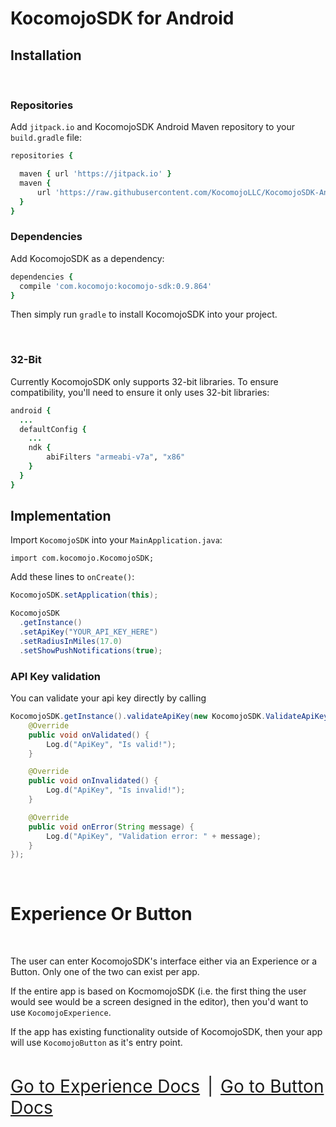 # KocomojoSDK for Android

## Installation

&nbsp;

### Repositories

Add `jitpack.io` and KocomojoSDK Android Maven repository to your `build.gradle` file:

```ruby
repositories {

  maven { url 'https://jitpack.io' }
  maven {
      url 'https://raw.githubusercontent.com/KocomojoLLC/KocomojoSDK-Android/master'
  }
}
```

### Dependencies

Add KocomojoSDK as a dependency:

```ruby
dependencies {
  compile 'com.kocomojo:kocomojo-sdk:0.9.864'
}
```

Then simply run `gradle` to install KocomojoSDK into your project.  

&nbsp;

### 32-Bit

Currently KocomojoSDK only supports 32-bit libraries.  To ensure compatibility, you'll need to ensure it only uses 32-bit libraries:

```ruby
android {
  ...
  defaultConfig {
    ...
    ndk {
        abiFilters "armeabi-v7a", "x86"
    }
  }
}
```

## Implementation

Import `KocomojoSDK` into your `MainApplication.java`:

`import com.kocomojo.KocomojoSDK;`

Add these lines to `onCreate()`:

```java
KocomojoSDK.setApplication(this);

KocomojoSDK
  .getInstance()
  .setApiKey("YOUR_API_KEY_HERE")
  .setRadiusInMiles(17.0)
  .setShowPushNotifications(true);
```


### API Key validation

You can validate your api key directly by calling

```java
KocomojoSDK.getInstance().validateApiKey(new KocomojoSDK.ValidateApiKeyHandler() {
    @Override
    public void onValidated() {
        Log.d("ApiKey", "Is valid!");
    }

    @Override
    public void onInvalidated() {
        Log.d("ApiKey", "Is invalid!");
    }

    @Override
    public void onError(String message) {
        Log.d("ApiKey", "Validation error: " + message);
    }
});
```

&nbsp;

# Experience Or Button

&nbsp;

The user can enter KocomojoSDK's interface either via an Experience or a Button.  Only one of the two can exist per app.

If the entire app is based on KocmomojoSDK (i.e. the first thing the user would see would be a screen designed in the editor), then you'd want to use `KocomojoExperience`.  

If the app has existing functionality outside of KocomojoSDK, then your app will use `KocomojoButton` as it's entry point.

&nbsp;

<a href="/experience.html" style="font-size: 2em;">Go to Experience Docs</a> <span style="font-size: 2em;">&nbsp;|&nbsp;</span>
<a href="/button.html" style="font-size: 2em;">Go to Button Docs</a>

&nbsp;
